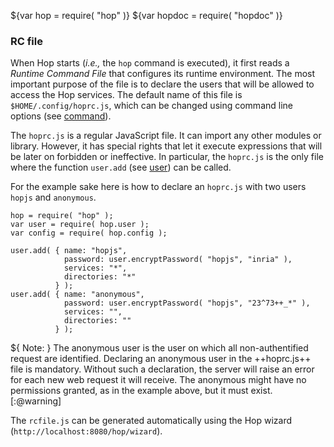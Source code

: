 ${var hop = require( "hop" )}
${var hopdoc = require( "hopdoc" )}


### RC file ###

When Hop starts (_i.e.,_ the `hop` command is executed), it first
reads a *Runtime Command File* that configures its runtime environment.
The most important purpose of the file is to declare the users that will
be allowed to access the Hop services. The default name of this file
is `$HOME/.config/hoprc.js`, which can be changed using command line
options (see [command](./00-command.html)).

The `hoprc.js` is a regular JavaScript file. It can import any
other modules or library. However, it has special rights that let it
execute expressions that will be later on forbidden or ineffective.
In particular, the `hoprc.js` is the only file where the function
`user.add` (see [user](./user.html)) can be called.

For the example sake here is how to declare an `hoprc.js` with two
users `hopjs` and `anonymous`.

```hopscript
hop = require( "hop" );
var user = require( hop.user );
var config = require( hop.config );

user.add( { name: "hopjs",
            password: user.encryptPassword( "hopjs", "inria" ),
            services: "*",
            directories: "*"
          } );
user.add( { name: "anonymous",
            password: user.encryptPassword( "hopjs", "23^73++_*" ),
            services: "",
            directories: ""
          } );	  
```

${ <span class="label label-warning">Note:</span> } The anonymous user
is the user on which all non-authentified request are
identified. Declaring an anonymous user in the ++hoprc.js++ file is
mandatory. Without such a declaration, the server will raise an error
for each new web request it will receive. The anonymous might have no
permissions granted, as in the example above, but it must
exist. [:@warning]

The `rcfile.js` can be generated automatically using the Hop
wizard (`http://localhost:8080/hop/wizard`).
